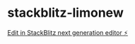 # stackblitz-limonew

[Edit in StackBlitz next generation editor ⚡️](https://stackblitz.com/~/github.com/mfmpk/stackblitz-limonew)